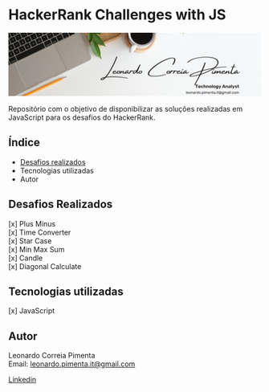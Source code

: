 # HackerRank Challenges with JS

![leonardo.correia.title](./assets/leonardo.correia.title.jpg)

Repositório com o objetivo de disponibilizar as soluções realizadas em JavaScript para os desafios do HackerRank.

## Índice

- <a href="#-desafios-realizados">Desafios realizados<a>
- <a>Tecnologias utilizadas</a>
- <a>Autor</a>

## Desafios Realizados

[x] Plus Minus<br>
[x] Time Converter<br>
[x] Star Case<br>
[x] Min Max Sum<br>
[x] Candle<br>
[x] Diagonal Calculate<br>

## Tecnologias utilizadas

[x] JavaScript

## Autor

Leonardo Correia Pimenta<br>
Email: leonardo.pimenta.it@gmail.com<br>

[Linkedin](https://www.linkedin.com/in/leonardo-pimenta-a2268bb9/)
